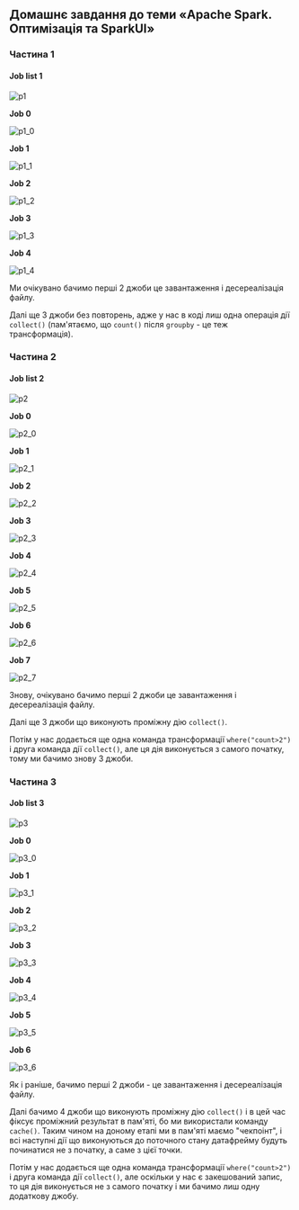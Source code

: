 ## Домашнє завдання до теми «Apache Spark. Оптимізація та SparkUІ»

### Частина 1

#### Job list 1

![p1](screenshots/p1.png)

**Job 0**

![p1_0](screenshots/p1_0.png)

**Job 1**

![p1_1](screenshots/p1_1.png)

**Job 2**

![p1_2](screenshots/p1_2.png)

**Job 3**

![p1_3](screenshots/p1_3.png)

**Job 4**

![p1_4](screenshots/p1_4.png)

Ми очікувано бачимо перші 2 джоби це завантаження і десереалізація файлу.

Далі ще 3 джоби без повторень, адже у нас в коді лиш одна операція дії `collect()` (пам'ятаємо, що `count()` після `groupby` - це теж трансформація).

### Частина 2

#### Job list 2

![p2](screenshots/p2.png)

**Job 0**

![p2_0](screenshots/p2_0.png)

**Job 1**

![p2_1](screenshots/p2_1.png)

**Job 2**

![p2_2](screenshots/p2_2.png)

**Job 3**

![p2_3](screenshots/p2_3.png)

**Job 4**

![p2_4](screenshots/p2_4.png)

**Job 5**

![p2_5](screenshots/p2_5.png)

**Job 6**

![p2_6](screenshots/p2_6.png)

**Job 7**

![p2_7](screenshots/p2_7.png)


Знову, очікувано бачимо перші 2 джоби це завантаження і десереалізація файлу.

Далі ще 3 джоби що виконують проміжну дію `collect()`.

Потім у нас додається ще одна команда трансформації `where("count>2")` і друга команда дії  `collect()`, але ця дія виконується з самого початку, тому ми бачимо знову 3 джоби.


### Частина 3

#### Job list 3

![p3](screenshots/p3.png)

**Job 0**

![p3_0](screenshots/p3_0.png)

**Job 1**

![p3_1](screenshots/p3_1.png)

**Job 2**

![p3_2](screenshots/p3_2.png)

**Job 3**

![p3_3](screenshots/p3_3.png)

**Job 4**

![p3_4](screenshots/p3_4.png)

**Job 5**

![p3_5](screenshots/p3_5.png)

**Job 6**

![p3_6](screenshots/p3_6.png)

Як і раніше, бачимо перші 2 джоби - це завантаження і десереалізація файлу.

Далі бачимо 4 джоби що виконують проміжну дію `collect()` і в цей час фіксує проміжний результат в пам'яті, бо ми використали команду `cache()`. Таким чином на доному етапі ми в пам'яті маємо "чекпоінт", і всі наступні дії що виконуються до поточного стану датафрейму будуть починатися не з початку, а саме з цієї точки.

Потім у нас додається ще одна команда трансформації `where("count>2")` і друга команда дії `collect()`, але оскільки у нас є закешований запис, то ця дія виконується не з самого початку і ми бачимо лиш одну додаткову джобу.